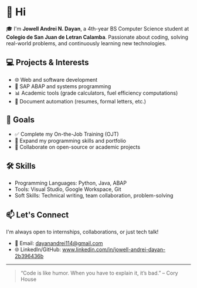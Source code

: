 # 👋 Hi

🎓 I'm **Jowell Andrei N. Dayan**, a 4th-year BS Computer Science student at **Colegio de San Juan de Letran Calamba**. Passionate about coding, solving real-world problems, and continuously learning new technologies.

## 💻 Projects & Interests

- 🌐 Web and software development
- 🔄 SAP ABAP and systems programming
- 📊 Academic tools (grade calculators, fuel efficiency computations)
- 🧾 Document automation (resumes, formal letters, etc.)

## 🎯 Goals

- ✅ Complete my On-the-Job Training (OJT)
- 🧠 Expand my programming skills and portfolio
- 🤝 Collaborate on open-source or academic projects

## 🛠 Skills

- Programming Languages: Python, Java, ABAP
- Tools: Visual Studio, Google Workspace, Git
- Soft Skills: Technical writing, team collaboration, problem-solving

## 📫 Let's Connect

I'm always open to internships, collaborations, or just tech talk!

- 📧 Email: dayanandrei114@gmail.com
- 🌐 LinkedIn/GitHub: www.linkedin.com/in/jowell-andrei-dayan-2b396436b

---

> “Code is like humor. When you have to explain it, it’s bad.” – Cory House
